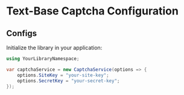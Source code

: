# Text-Base Captcha Configuration

## Configs

Initialize the library in your application:

```csharp
using YourLibraryNamespace;

var captchaService = new CaptchaService(options => {
    options.SiteKey = "your-site-key";
    options.SecretKey = "your-secret-key";
});
